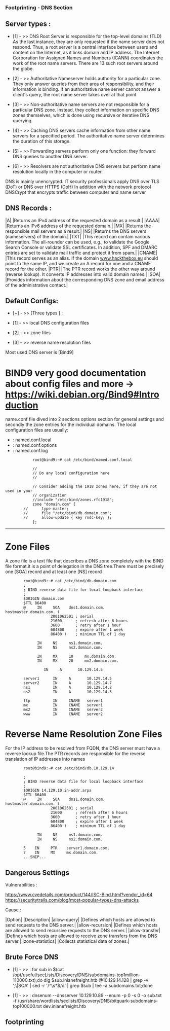 ### Footprinting - DNS Section

## Server types :

- [1] - >> DNS Root Server is responsible for the top-level domains (TLD) As the last instance, they are only requested if the name server does not respond. Thus, a root server is a central interface between users and content on the Internet, as it links domain and IP address. The Internet Corporation for Assigned Names and Numbers (ICANN) coordinates the work of the root name servers. There are 13 such root servers around the globe.

- [2] - >> Authoritative Nameserver holds authority for a particular zone. They only answer queries from their area of responsibility, and their information is binding. If an authoritative name server cannot answer a client's query, the root name server takes over at that point

- [3] - >> Non-authoritative name servers are not responsible for a particular DNS zone. Instead, they collect information on specific DNS zones themselves, which is done using recursive or iterative DNS querying.

- [4] - >> Caching DNS servers cache information from other name servers for a specified period. The authoritative name server determines the duration of this storage.

- [5] - >> Forwarding servers perform only one function: they forward DNS queries to another DNS server.

- [6] - >> Resolvers are not authoritative DNS servers but perform name resolution locally in the computer or router.

DNS is mainly unencrypted. IT security professionals apply DNS over TLS (DoT) or DNS over HTTPS (DoH) In addition with the network protocol DNSCrypt that encrypts traffic between computer and name server

## DNS Records :
		
|A|	|Returns an IPv4 address of the requested domain as a result.|
|AAAA|	|Returns an IPv6 address of the requested domain.|
|MX|	|Returns the responsible mail servers as a result.|
|NS|	|Returns the DNS servers (nameservers) of the domain.|
|TXT|	|This record can contain various information. The all-rounder can be used, e.g., to validate the Google Search Console or validate SSL certificates. In addition, SPF and DMARC entries are set to validate mail traffic and protect it from spam.|
|CNAME|	|This record serves as an alias. If the domain www.hackthebox.eu should point to the same IP, and we create an A record for one and a CNAME record for the other.
|PTR|	|The PTR record works the other way around (reverse lookup). It converts IP addresses into valid domain names.|
|SOA|	|Provides information about the corresponding DNS zone and email address of the administrative contact.|

## Default Configs:

- [+] - >> [Three types ] :

- [1] - >> local DNS configuration files
- [2] - >> zone files
- [3] - >> reverse name resolution files

Most used DNS server is [Bind9] 
# BIND9 very good documentation about config files and more ->  https://wiki.debian.org/Bind9#Introduction 
name.conf file dived into 2 sections 
options section for general settings and secondly the zone entries for the individual domains. The local configuration files are usually:

+ : named.conf.local
+ : named.conf.options
+ : named.conf.log

```
			root@bind9:~# cat /etc/bind/named.conf.local

			//
			// Do any local configuration here
			//

			// Consider adding the 1918 zones here, if they are not used in your
			// organization
			//include "/etc/bind/zones.rfc1918";
			zone "domain.com" {
		//	    type master;
		//	    file "/etc/bind/db.domain.com";
		//	    allow-update { key rndc-key; };
			};
```



----
# Zone Files
A zone file is a text file that describes a DNS zone completely with the BIND file format.it is a point of delegation in the DNS tree.There must be precisely one [SOA] record and at least one [NS] record

```
		root@bind9:~# cat /etc/bind/db.domain.com
		;
		; BIND reverse data file for local loopback interface
		;
		$ORIGIN domain.com
		$TTL 86400
		@     IN     SOA    dns1.domain.com.     hostmaster.domain.com. (
				    2001062501 ; serial
				    21600      ; refresh after 6 hours
				    3600       ; retry after 1 hour
				    604800     ; expire after 1 week
				    86400 )    ; minimum TTL of 1 day

		      IN     NS     ns1.domain.com.
		      IN     NS     ns2.domain.com.

		      IN     MX     10     mx.domain.com.
		      IN     MX     20     mx2.domain.com.

			     IN     A       10.129.14.5

		server1      IN     A       10.129.14.5
		server2      IN     A       10.129.14.7
		ns1          IN     A       10.129.14.2
		ns2          IN     A       10.129.14.3

		ftp          IN     CNAME   server1
		mx           IN     CNAME   server1
		mx2          IN     CNAME   server2
		www          IN     CNAME   server2
```
# Reverse Name Resolution Zone Files
For the IP address to be resolved from FQDN, the DNS server must have a reverse lookup file.The PTR records are responsible for the reverse translation of IP addresses into names
```
		root@bind9:~# cat /etc/bind/db.10.129.14

		;
		; BIND reverse data file for local loopback interface
		;
		$ORIGIN 14.129.10.in-addr.arpa
		$TTL 86400
		@     IN     SOA    dns1.domain.com.     hostmaster.domain.com. (
				    2001062501 ; serial
				    21600      ; refresh after 6 hours
				    3600       ; retry after 1 hour
				    604800     ; expire after 1 week
				    86400 )    ; minimum TTL of 1 day

		      IN     NS     ns1.domain.com.
		      IN     NS     ns2.domain.com.

		5    IN     PTR    server1.domain.com.
		7    IN     MX     mx.domain.com.
		...SNIP...
```
## Dangerous Settings
Vulnerabilities : 

https://www.cvedetails.com/product/144/ISC-Bind.html?vendor_id=64
https://securitytrails.com/blog/most-popular-types-dns-attacks

Cause :

|Option| 		|Description|
|allow-query| 	|Defines which hosts are allowed to send requests to the DNS server.|
|allow-recursion| 	|Defines which hosts are allowed to send recursive requests to the DNS server.|
|allow-transfer| 	|Defines which hosts are allowed to receive zone transfers from the DNS server.|
|zone-statistics| 	|Collects statistical data of zones.|



## Brute Force DNS 

- [1] - >> : for sub in $(cat /opt/useful/secLists/Discovery/DNS/subdomains-top1million-110000.txt);do dig $sub.inlanefreight.htb @10.129.14.128 | grep -v ';\|SOA' | sed -r '/^\s*$/d' | grep $sub | tee -a subdomains.txt;done

- [1] - >> : dnsenum --dnsserver 10.129.10.89 --enum -p 0 -s 0 -o sub.txt -f /usr/share/wordlists/seclists/Discovery/DNS/bitquark-subdomains-top100000.txt dev.inlanefreight.htb

## footprinting


